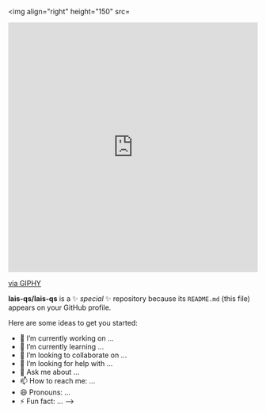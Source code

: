 <img align="right" height="150" src=<div style="width:100%;height:0;padding-bottom:100%;position:relative;"><iframe src="https://giphy.com/embed/1c8IA48wTVBtZ8uUer" width="100%" height="100%" style="position:absolute" frameBorder="0" class="giphy-embed" allowFullScreen></iframe></div><p><a href="https://giphy.com/gifs/coffee-anger-pad-1c8IA48wTVBtZ8uUer">via GIPHY</a></p>
**lais-qs/lais-qs** is a ✨ _special_ ✨ repository because its `README.md` (this file) appears on your GitHub profile.

Here are some ideas to get you started:

- 🔭 I’m currently working on ...
- 🌱 I’m currently learning ...
- 👯 I’m looking to collaborate on ...
- 🤔 I’m looking for help with ...
- 💬 Ask me about ...
- 📫 How to reach me: ...
- 😄 Pronouns: ...
- ⚡ Fun fact: ...
-->
